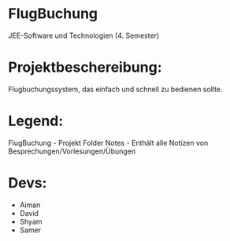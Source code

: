 # FlugBuchung

JEE-Software und Technologien (4. Semester)


Projektbeschereibung:
==

Flugbuchungssystem, das einfach und schnell zu bedienen sollte.

Legend:
==
FlugBuchung - Projekt Folder
Notes - Enthält alle Notizen von Besprechungen/Vorlesungen/Übungen

Devs:
==
- Aiman
- David
- Shyam
- Samer


